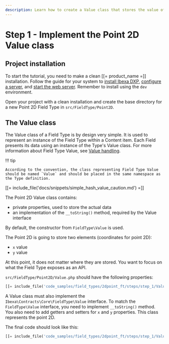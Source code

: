 ```yaml
---
description: Learn how to create a Value class that stores the value of the Field.
---
```


# Step 1 - Implement the Point 2D Value class

## Project installation

To start the tutorial, you need to make a clean [[= product_name =]] installation.
Follow the guide for your system to [install Ibexa DXP](install_ibexa_dxp.md),
[configure a server](requirements.md),
and [start the web server](install_ibexa_dxp.md#use-phps-built-in-server).
Remember to install using the `dev` environment.

Open your project with a clean installation and create the base directory for a new Point 2D Field Type in `src/FieldType/Point2D`.

## The Value class

The Value class of a Field Type is by design very simple.
It is used to represent an instance of the Field Type within a Content item.
Each Field presents its data using an instance of the Type's Value class.
For more information about Field Type Value, see [Value handling](type_and_value.md#value-handling).

!!! tip

    According to the convention, the class representing Field Type Value should be named `Value` and should be placed in the same namespace as the Type definition.

[[= include_file('docs/snippets/simple_hash_value_caution.md') =]]

The Point 2D Value class contains:

- private properties, used to store the actual data
- an implementation of the `__toString()` method, required by the Value interface

By default, the constructor from `FieldType\Value` is used.

The Point 2D is going to store two elements (coordinates for point 2D):

- `x` value
- `y` value

At this point, it does not matter where they are stored. You want to focus on what the Field Type exposes as an API.

`src/FieldType/Point2D/Value.php` should have the following properties:

```php
[[= include_file('code_samples/field_types/2dpoint_ft/steps/step_1/Value.php', 9, 14) =]]
```

A Value class must also implement the `Ibexa\Contracts\Core\FieldType\Value` interface.
To match the `FieldType\Value` interface, you need to implement `__toString()` method.
You also need to add getters and setters for `x` and `y` properties.
This class represents the point 2D.

The final code should look like this:

```php
[[= include_file('code_samples/field_types/2dpoint_ft/steps/step_1/Value.php') =]]
```
